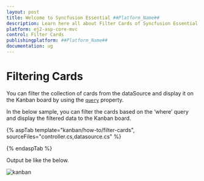 ```yaml
---
layout: post
title: Welcome to Syncfusion Essential ##Platform_Name##
description: Learn here all about Filter Cards of Syncfusion Essential ##Platform_Name## widgets based on HTML5 and jQuery.
platform: ej2-asp-core-mvc
control: Filter Cards
publishingplatform: ##Platform_Name##
documentation: ug
---
```



# Filtering Cards

You can filter the collection of cards from the dataSource and display it on the Kanban board by using the [`query`](../../api/kanban/#query) property.

In the below sample, you can filter the cards based on the ‘where’ query and display the filtered data to the Kanban board.

{% aspTab template="kanban/how-to/filter-cards", sourceFiles="controller.cs,datasource.cs" %}

{% endaspTab %}

Output be like the below.

![kanban](./images/filter-cards.PNG)

